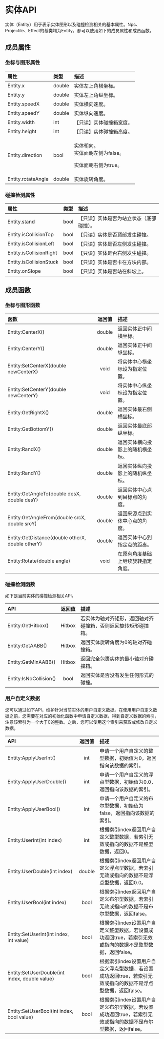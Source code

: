 # 实体API

实体（Entity）用于表示实体图形以及碰撞检测相关的基本属性。Npc、Projectile、Effect的基类均为Entity，都可以使用如下的成员属性和成员函数。

## 成员属性

### 坐标与图形属性

<table>
  <thead>
    <tr>
      <th style="text-align:left">&#x5C5E;&#x6027;</th>
      <th style="text-align:left">&#x7C7B;&#x578B;</th>
      <th style="text-align:left">&#x63CF;&#x8FF0;</th>
    </tr>
  </thead>
  <tbody>
    <tr>
      <td style="text-align:left">Entity.x</td>
      <td style="text-align:left">double</td>
      <td style="text-align:left">&#x5B9E;&#x4F53;&#x5DE6;&#x4E0A;&#x89D2;&#x6A2A;&#x5750;&#x6807;&#x3002;</td>
    </tr>
    <tr>
      <td style="text-align:left">Entity.y</td>
      <td style="text-align:left">double</td>
      <td style="text-align:left">&#x5B9E;&#x4F53;&#x5DE6;&#x4E0A;&#x89D2;&#x7EB5;&#x5750;&#x6807;&#x3002;</td>
    </tr>
    <tr>
      <td style="text-align:left">Entity.speedX</td>
      <td style="text-align:left">double</td>
      <td style="text-align:left">&#x5B9E;&#x4F53;&#x6A2A;&#x5411;&#x901F;&#x5EA6;&#x3002;</td>
    </tr>
    <tr>
      <td style="text-align:left">Entity.speedY</td>
      <td style="text-align:left">double</td>
      <td style="text-align:left">&#x5B9E;&#x4F53;&#x7EB5;&#x5411;&#x901F;&#x5EA6;&#x3002;</td>
    </tr>
    <tr>
      <td style="text-align:left">Entity.width</td>
      <td style="text-align:left">int</td>
      <td style="text-align:left">&#x3010;&#x53EA;&#x8BFB;&#x3011;&#x5B9E;&#x4F53;&#x78B0;&#x649E;&#x7BB1;&#x5BBD;&#x5EA6;&#x3002;</td>
    </tr>
    <tr>
      <td style="text-align:left">Entity.height</td>
      <td style="text-align:left">int</td>
      <td style="text-align:left">&#x3010;&#x53EA;&#x8BFB;&#x3011;&#x5B9E;&#x4F53;&#x78B0;&#x649E;&#x7BB1;&#x9AD8;&#x5EA6;&#x3002;</td>
    </tr>
    <tr>
      <td style="text-align:left">Entity.direction</td>
      <td style="text-align:left">bool</td>
      <td style="text-align:left">
        <p>&#x5B9E;&#x4F53;&#x671D;&#x5411;&#x3002;
          <br />&#x5B9E;&#x4F53;&#x9762;&#x671D;&#x5DE6;&#x4FA7;&#x4E3A;false&#x3002;</p>
        <p>&#x5B9E;&#x4F53;&#x9762;&#x671D;&#x53F3;&#x4FA7;&#x4E3A;true&#x3002;</p>
      </td>
    </tr>
    <tr>
      <td style="text-align:left">Entity.rotateAngle</td>
      <td style="text-align:left">double</td>
      <td style="text-align:left">&#x5B9E;&#x4F53;&#x65CB;&#x8F6C;&#x89D2;&#x5EA6;&#x3002;</td>
    </tr>
  </tbody>
</table>

### 碰撞检测属性

| 属性 | 类型 | 描述 |
| :--- | :--- | :--- |
| Entity.stand | bool | 【只读】实体是否为站立状态（底部碰撞）。 |
| Entity.isCollisionTop | bool | 【只读】实体是否顶部发生碰撞。 |
| Entity.isCollisionLeft | bool | 【只读】实体是否左侧发生碰撞。 |
| Entity.isCollisionRight | bool | 【只读】实体是否右侧发生碰撞。 |
| Entity.isCollisionStuck | bool | 【只读】实体是否卡在方块内部。 |
| Entity.onSlope | bool | 【只读】实体是否站在斜坡上。 |

## 成员函数

### 坐标与图形函数

| 函数 | 返回值 | 描述 |
| :--- | :---: | :--- |
| Entity:CenterX\(\) | double | 返回实体正中间横坐标。 |
| Entity:CenterY\(\) | double | 返回实体正中间纵坐标。 |
| Entity:SetCenterX\(double newCenterX\) | void | 将实体中心横坐标设为指定位置。 |
| Entity:SetCenterY\(double newCenterY\) | void | 将实体中心纵坐标设为指定位置。 |
| Entity:GetRightX\(\) | double | 返回实体最右侧横坐标。 |
| Entity:GetBottomY\(\) | double | 返回实体最底部纵坐标。 |
| Entity:RandX\(\) | double | 返回实体横向投影上的随机横坐标。 |
| Entity:RandY\(\) | double | 返回实体纵向投影上的随机纵坐标。 |
| Entity:GetAngleTo\(double desX, double desY\) | double | 返回实体中心点到目标点的角度。 |
| Entity:GetAngleFrom\(double srcX, double srcY\) | double | 返回来源点到实体中心点的角度。 |
| Entity:GetDistance\(double otherX, double otherY\) | double | 返回实体中心到指定点的距离。 |
| Entity:Rotate\(double angle\) | void | 在原有角度基础上继续旋转指定角度。 |

### 碰撞检测函数

如下是当前实体的碰撞检测相关API。

| API | 返回值 | 描述 |
| :--- | :---: | :--- |
| Entity:GetHitbox\(\) | Hitbox | 若实体为轴对齐矩形，返回轴对齐碰撞箱，否则返回旋转矩形碰撞箱。 |
| Entity:GetAABB\(\) | Hitbox | 返回实体旋转角度为0的轴对齐碰撞箱。 |
| Entity:GetMinAABB\(\) | Hitbox | 返回完全包裹实体的最小轴对齐碰撞箱。 |
| Entity:IsNoCollision\(\) | bool | 返回实体是否没有发生任何形式的碰撞。 |

### 用户自定义数据

您可以通过如下API，维护针对当前实体的用户自定义数据。在使用用户自定义数据之前，您需要在对应的初始化函数中申请自定义数据，得到自定义数据的索引，注意该索引为一个大于0的整数。之后，您可以使用这个索引来获取或修改自定义数据。

| API | 返回值 | 描述 |
| :--- | :---: | :--- |
| Entity:ApplyUserInt\(\) | int | 申请一个用户自定义的整型数据，初始值为0，返回指向该数据的索引。 |
| Entity:ApplyUserDouble\(\) | int | 申请一个用户自定义的浮点型数据，初始值为0.0，返回指向该数据的索引。 |
| Entity:ApplyUserBool\(\) | int | 申请一个用户自定义的布尔型数据，初始值为false，返回指向该数据的索引。 |
| Entity:UserInt\(int index\) | int | 根据索引index返回用户自定义整型数据，若索引无效或指向的数据不是整型数据，返回0。 |
| Entity:UserDouble\(int index\) | double | 根据索引index返回用户自定义浮点型数据，若索引无效或指向的数据不是浮点型数据，返回0.0。 |
| Entity:UserBool\(int index\) | bool | 根据索引index返回用户自定义布尔型数据，若索引无效或指向的数据不是布尔型数据，返回false。 |
| Entity:SetUserInt\(int index, int value\) | bool | 根据索引index设置用户自定义整型数据，若设置成功返回true，若索引无效或指向的数据不是整型数据，返回false。 |
| Entity:SetUserDouble\(int index, double value\) | bool | 根据索引index设置用户自定义浮点型数据，若设置成功返回true，若索引无效或指向的数据不是浮点型数据，返回false。 |
| Entity:SetUserBool\(int index, bool value\) | bool | 根据索引index设置用户自定义布尔型数据，若设置成功返回true，若索引无效或指向的数据不是布尔型数据，返回false。 |

